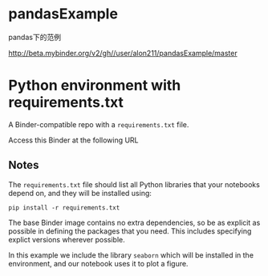 # pandasExample
pandas下的范例

http://beta.mybinder.org/v2/gh//user/alon211/pandasExample/master

# Python environment with requirements.txt

A Binder-compatible repo with a `requirements.txt` file.

Access this Binder at the following URL 


## Notes
The `requirements.txt` file should list all Python libraries that your notebooks
depend on, and they will be installed using:

```
pip install -r requirements.txt
```

The base Binder image contains no extra dependencies, so be as
explicit as possible in defining the packages that you need. This includes
specifying explict versions wherever possible.

In this example we include the library `seaborn` which will be installed in
the environment, and our notebook uses it to plot a figure.

